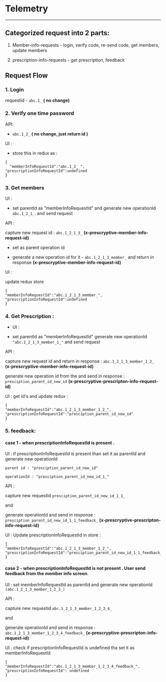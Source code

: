# Telemetry

---

## Categorized request into 2 parts:

1. Member-info-requests - login, verify code, re-send code, get members, update
   members

2. prescription-info-requests - get prescription, feedback

## Request Flow

### 1. Login

requestid - `abc.1_` **( no change)**

### 2. Verify one time password

API:

- `abc.1_2_` **( no change, just return id )**

UI :

- store this in redux as :

```
{
  "memberInfoRequestId":"abc.1_2_ ",
"prescriptionInfoRequestId":undefined
}
```

### 3. Get members

UI :

- set parentId as "memberInfoRequestId" and generate new operationId
  `abc.1_2_1_`. and send request

API :

capture new request id : `abc.1_2_1_3_`
**(x-prescryptive-member-info-request-id)**

- set as parent operation id

- generate a new operation id for it - `abc.1_2_1_3_member_` and return in
  response **(x-prescryptive-member-info-request-id)**

UI :

update redux store

```
{
"memberInfoRequestId":"abc.1_2_1_3_member_",
"prescriptionInfoRequestId":undefined
}
```

### 4. Get Prescription :

- UI :

- set parentId as "memberInfoRequestId" generate new operationId
  `"abc.1_2_1_3_member_1_"` and send request

API :

capture new request id and return in response : `abc.1_2_1_3_member_1_2_`
**(x-prescryptive-member-info-request-id)**

generate new operation id from the and send in response :
`presciption_parent_id_new_id` **(x-prescryptive-prescripton-info-request-id)**

UI : get id's and update redux :

```
{
"memberInfoRequestId":"abc.1_2_1_3_member_1_2_",
"prescriptionInfoRequestId":"presciption_parent_id_new_id"
}

```

### 5. feedback:

#### **case 1 - when prescriptionInfoRequestId is present .**

UI : if prescriptionInfoRequestId is present than set it as parentId and
generate new operationId

```
parent id : "presciption_parent_id_new_id"

operationId : "presciption_parent_id_new_id_1_"
```

API :

capture new requestid `presciption_parent_id_new_id_1_1_`

and

generate operationId and send in response :
`presciption_parent_id_new_id_1_1_feedback_`
**(x-prescryptive-prescripton-info-request-id)**

UI : Update prescriptionInfoRequestId in store :

```
{
"memberInfoRequestId":"abc.1_2_1_3_member_1_2_",
"prescriptionInfoRequestId":"presciption_parent_id_new_id_1_1_feedback_"
}

```

#### case 2 - when prescriptionInfoRequestId is not present . User send feedback from the member info screen.

UI : set memberInfoRequestId as parentId and generate new operationId
`(abc.1_2_1_3_member_1_2_3_)`

API :

capture new requestid `abc.1_2_1_3_member_1_2_3_4_`

and

generate operationId and send in response :
`abc.1_2_1_3_member_1_2_3_4_feedback_`
**(x-prescryptive-prescripton-info-request-id)**

UI : check if prescriptionInfoRequestId is undefined tha set it as
memberInfoRequestId

```
{
"memberInfoRequestId":"abc.1_2_1_3_member_1_2_3_4_feedback_",
"prescriptionInfoRequestId": undefined
}

```
